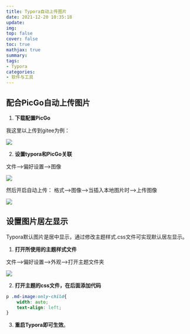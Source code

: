```yaml
---
title: Typora自动上传图片
date: 2021-12-20 10:35:18
update: 
img: 
top: false
cover: false
toc: true
mathjax: true
summary: 
tags: 
- Typora
categories: 
- 软件与工具
---
```


## 配合PicGo自动上传图片

1. **下载配置PicGo**

我这里以上传到gitee为例：

![](https://gitee.com/chengbudong/noteimg/raw/master/image/20211220100720.png)

2. **设置typora和PicGo关联**

文件-->偏好设置-->图像

![](https://gitee.com/chengbudong/noteimg/raw/master/image/20211220101432.png)

然后开启自动上传：
格式-->图像-->当插入本地图片时-->上传图像

![](https://gitee.com/chengbudong/noteimg/raw/master/image/20211220101657.png)

## 设置图片居左显示
Typora默认图片是居中显示，通过修改主题样式.css文件可实现默认居左显示。

1. **打开所使用的主题样式文件**

文件-->偏好设置-->外观-->打开主题文件夹

![](https://gitee.com/chengbudong/noteimg/raw/master/image/20211220102727.png)

2. **打开主题的css文件，在后面添加代码**
```css
p .md-image:only-child{
    width: auto;
    text-align: left;
}
```

3. **重启Typora即可生效**。
